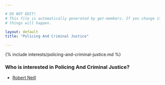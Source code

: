 ```yaml
---

# DO NOT EDIT!
# This file is automatically generated by get-members. If you change it, bad
# things will happen.

layout: default
title: "Policing And Criminal Justice"

---
```


{% include interests/policing-and-criminal-justice.md %}

### Who is interested in Policing And Criminal Justice?


* [Robert Neill](../members/robert-neill.html)
